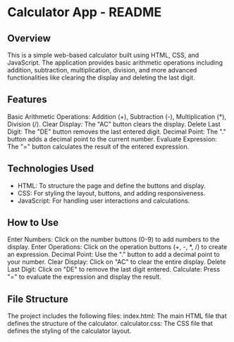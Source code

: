 # Calculator App - README

## Overview
This is a simple web-based calculator built using HTML, CSS, and JavaScript. The application provides basic arithmetic operations including addition, subtraction, multiplication, division, and more advanced functionalities like clearing the display and deleting the last digit.

## Features
Basic Arithmetic Operations: Addition (+), Subtraction (-), Multiplication (*), Division (/).
Clear Display: The "AC" button clears the display.
Delete Last Digit: The "DE" button removes the last entered digit.
Decimal Point: The "." button adds a decimal point to the current number.
Evaluate Expression: The "=" button calculates the result of the entered expression.

## Technologies Used
 - HTML: To structure the page and define the buttons and display.
 - CSS: For styling the layout, buttons, and adding responsiveness.
 - JavaScript: For handling user interactions and calculations.

## How to Use
Enter Numbers: Click on the number buttons (0-9) to add numbers to the display.
Enter Operations: Click on the operation buttons (+, -, *, /) to create an expression.
Decimal Point: Use the "." button to add a decimal point to your number.
Clear Display: Click on "AC" to clear the entire display.
Delete Last Digit: Click on "DE" to remove the last digit entered.
Calculate: Press "=" to evaluate the expression and display the result.

## File Structure
The project includes the following files:
index.html: The main HTML file that defines the structure of the calculator.
calculator.css: The CSS file that defines the styling of the calculator layout.

